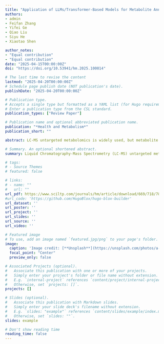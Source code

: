 ```yaml
---
title: "Application of LLMs/Transformer-Based Models for Metabolite Annotation in Metabolomics"
authors:
- admin
- Feifan Zhang
- Yifei Ge
- Qiao Liu
- Siyu He  
- Xiaotao Shen

author_notes:
- "Equal contribution"
- "Equal contribution"
date: "2025-04-15T00:00:00Z"
doi: "https://doi.org/10.53941/hm.2025.100014"

# The last time to revise the content
lastmod: "2025-04-20T00:00:00Z"
# Schedule page publish date (NOT publication's date).
publishDate: "2025-04-20T00:00:00Z"

# Publication type.
# Accepts a single type but formatted as a YAML list (for Hugo requirements).
# Enter a publication type from the CSL standard.
publication_types: ["Review Paper"]

# Publication name and optional abbreviated publication name.
publication: "*Health and Metabolism*"
publication_short: ""

abstract: LC-MS untargeted metabolomics is widely used, but metabolite annotation remains a key challenge. Transformer-based large language models (LLMs), trained on MS and chemical data, show great potential in tasks like retention time prediction and structure annotation. They also enable integration of multi-omics data. This review discusses their applications and future potential in improving annotation accuracy and advancing precision medicine.

# Summary. An optional shortened abstract.
summary: Liquid Chromatography-Mass Spectrometry (LC-MS) untargeted metabolomics has become a cornerstone of modern biomedical research, enabling the analysis of complex metabolite profiles in biological systems. However, metabolite annotation, a key step in LC-MS untargeted metabolomics, remains a major challenge due to the limited coverage of existing reference libraries and the vast diversity of natural metabolites. Recent advancements in large language models (LLMs) powered by Transformer architecture have shown significant promise in addressing challenges in data-intensive fields, including metabolomics. LLMs, which when fine-tuned with domain-specific datasets such as mass spectrometry (MS) spectra and chemical property databases, together with other Transformer-based models, excel at capturing complex relationships and processing large-scale data and significantly enhance metabolite annotation. Various metabolomics tasks include retention time prediction, chemical property prediction, and theoretical MS2 spectra generation. For example, methods such as LipiDetective and MS2Mol have shown the potential of machine learning in lipid species prediction and de novo molecular structure annotation directly from MS2 spectra. These tools leverage transformer principles and their integration with LLM frameworks could further expand their utility in metabolomics. Moreover, the ability of LLMs to integrate multi-modal datasets—spanning genomics, transcriptomics, and metabolomics—positions them as powerful tools for systems-level biological analysis. This review highlights the application and future perspectives of Transformer-based LLMs for metabolite annotation of LC-MS metabolomics incorporating with multiomics. Such transformative potential paves the way for enhanced annotation accuracy, expanded metabolite coverage, and deeper insights into metabolic processes, ultimately driving advancements in precision medicine and systems biology.

# tags:
# - Source Themes
# featured: false

# links:
# - name: ""
#   url: ""
url_pdf: https://www.sciltp.com/journals/hm/article/download/669/718/7827
#url_code: 'https://github.com/HugoBlox/hugo-blox-builder'
url_dataset: ''
url_poster: ''
url_project: ''
url_slides: ''
url_source: ''
url_video: ''

# Featured image
# To use, add an image named `featured.jpg/png` to your page's folder. 
image:
  caption: 'Image credit: [**Unsplash**](https://unsplash.com/photos/a-heart-is-shown-on-a-computer-screen-KgLtFCgfC28)'
  focal_point: "Center"
  preview_only: false

# Associated Projects (optional).
#   Associate this publication with one or more of your projects.
#   Simply enter your project's folder or file name without extension.
#   E.g. `internal-project` references `content/project/internal-project/index.md`.
#   Otherwise, set `projects: []`.
projects: []

# Slides (optional).
#   Associate this publication with Markdown slides.
#   Simply enter your slide deck's filename without extension.
#   E.g. `slides: "example"` references `content/slides/example/index.md`.
#   Otherwise, set `slides: ""`.
slides: example

# Don't show reading time
reading_time: false
---
```


<!--
{{% callout note %}}
Click the *Cite* button above to demo the feature to enable visitors to import publication metadata into their reference management software.
{{% /callout %}}

{{% callout note %}}
Create your slides in Markdown - click the *Slides* button to check out the example.
{{% /callout %}}

Add the publication's **full text** or **supplementary notes** here. You can use rich formatting such as including [code, math, and images](https://docs.hugoblox.com/content/writing-markdown-latex/).
-->

